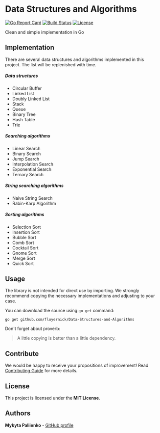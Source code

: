 # Data Structures and Algorithms

[![Go Report Card](https://goreportcard.com/badge/github.com/floyernick/Data-Structures-and-Algorithms)](https://goreportcard.com/report/github.com/floyernick/Data-Structures-and-Algorithms) [![Build Status](https://travis-ci.org/floyernick/Data-Structures-and-Algorithms.svg?branch=master)](https://travis-ci.org/floyernick/Data-Structures-and-Algorithms) [![License](https://img.shields.io/badge/license-MIT-blue.svg)](https://github.com/floyernick/Data-Structures-and-Algorithms/blob/master/LICENSE)

Clean and simple implementation in Go

## Implementation

There are several data structures and algorithms implemented in this project. The list will be replenished with time.

##### Data structures
- Circular Buffer
- Linked List
- Doubly Linked List
- Stack
- Queue
- Binary Tree
- Hash Table
- Trie

##### Searching algorithms
- Linear Search
- Binary Search
- Jump Search
- Interpolation Search
- Exponential Search
- Ternary Search

##### String searching algorithms

- Naive String Search
- Rabin-Karp Algorithm

##### Sorting algorithms
- Selection Sort
- Insertion Sort
- Bubble Sort
- Comb Sort
- Cocktail Sort
- Gnome Sort
- Merge Sort
- Quick Sort

## Usage

The library is not intended for direct use by importing. We strongly recommend copying the necessary implementations and adjusting to your case.

You can download the source using `go get` command:

```
go get github.com/floyernick/Data-Structures-and-Algorithms
```

Don't forget about proverb:
> A little copying is better than a little dependency.

## Contribute

We would be happy to receive your propositions of improvement! Read [Contributing Guide](https://github.com/floyernick/Data-Structures-and-Algorithms/blob/master/CONTRIBUTING.md) for more details.

## License

This project is licensed under the **MIT License**.

## Authors

**Mykyta Paliienko** - [GitHub profile](https://github.com/floyernick)